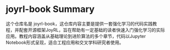 # joyrl-book Summary

这个仓库名是 joyrl-book，这仓库内容主要是提供一套强化学习的代码实践教程，并配套开源框架JoyRL，旨在帮助有一定基础的读者快速入门强化学习的实际应用。教程内容涵盖从基础理论到进阶算法的多个章节，代码以Jupyter Notebook形式呈现，适合工程应用和交叉学科研究者使用。